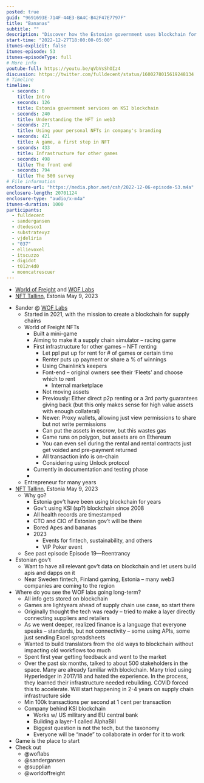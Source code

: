 ```yaml
---
posted: true
guid: "9691693E-714F-44E3-BA4C-B42F47E7797F"
title: "Bananas"
subtitle: ""
description: "Discover how the Estonian government uses blockchain for their services and learn about the World of Freight's NFT mini-game. Get an inside look at the future of supply chain technology and games. #NFTs #blockchain #web3"
start-time: "2022-12-27T18:00:00-05:00"
itunes-explicit: false
itunes-episode: 53
itunes-episodeType: full
# More info
youtube-full: https://youtu.be/qVbVsShOIz4
discussion: https://twitter.com/fulldecent/status/1600278015619248134
# Timeline
timeline:
  - seconds: 0
    title: Intro
  - seconds: 126
    title: Estonia government services on KSI blockchain
  - seconds: 240
    title: Understanding the NFT in web3
  - seconds: 271
    title: Using your personal NFTs in company's branding
  - seconds: 421
    title: A game, a first step in NFT
  - seconds: 433
    title: Infrastructure for other games
  - seconds: 498
    title: The front end
  - seconds: 794
    title: The 500 survey
# File information
enclosure-url: "https://media.phor.net/csh/2022-12-06-episode-53.m4a"
enclosure-length: 20701124
enclosure-type: "audio/x-m4a"
itunes-duration: 1000
participants:
  - fulldecent
  - sandergansen
  - dtedesco1
  - substratexyz
  - vjdeliria
  - "037"
  - ellievoxel
  - itscuzzo
  - digidot
  - t012n4d0
  - mooncatrescuer
---
```


- [World of Freight](https://worldoffreight.xyz/) and [WOF Labs](https://woflabs.com/)
- [NFT Tallinn](https://nfttallinn.com), Estonia May 9, 2023

<!--end of quick notes-->

- Sander @ [WOF Labs](https://worldoffreight.xyz)
  - Started in 2021, with the mission to create a blockchain for supply chains
  - World of Freight NFTs
    - Built a mini-game
    - Aiming to make it a supply chain simulator – racing game
    - First infrastructure for other games – NFT renting
      - Let ppl put up for rent for # of games or certain time
      - Renter puts up payment or share a % of winnings
      - Using Chainlink’s keepers
      - Font-end – original owners see their ‘Fleets’ and choose which to rent
        - Internal marketplace
      - Not moving assets
      - Previously: Either direct p2p renting or a 3rd party guarantees giving back (but this only makes sense for high value assets with enough collateral)
      - Newer: Proxy wallets, allowing just view permissions to share but not write permissions
      - Can put the assets in escrow, but this wastes gas
      - Game runs on polygon, but assets are on Ethereum
      - You can even sell during the rental and rental contracts just get voided and pre-payment returned
      - All transaction info is on-chain
      - Considering using Unlock protocol
    - Currently in documentation and testing phase
    - 
  - Entrepreneur for many years
- [NFT Tallinn](https://nfttallinn.com), Estonia May 9, 2023
  - Why go?
    - Estonia gov’t have been using blockchain for years
    - Gov’t using KSI (sp?) blockchain since 2008
    - All health records are timestamped
    - CTO and CIO of Estonian gov’t will be there
    - Bored Apes and bananas
    - 2023
      - Events for fintech, sustainability, and others
      - VIP Poker event
  - See past episode Episode 19—Reentrancy
- Estonian gov’t
  - Want to have all relevant gov’t data on blockchain and let users build apis and dapps on it
  - Near Sweden fintech, Finland gaming, Estonia – many web3 companies are coming to the region
- Where do you see the WOF labs going long-term?
  - All info gets stored on blockchain
  - Games are lightyears ahead of supply chain use case, so start there
  - Originally thought the tech was ready – tried to make a layer directly connecting suppliers and retailers
  - As we went deeper, realized finance is a language that everyone speaks – standards, but not connectivity – some using APIs, some just sending Excel spreadsheets
  - Wanted to build translators from the old ways to blockchain without impacting old workflows too much
  - Spent first year getting feedback and went to the market
  - Over the past six months, talked to about 500 stakeholders in the space. Many are already familiar with blockchain. Many tried using Hyperledger in 2017/18 and hated the experience. In the process, they learned their infrastructure needed rebuilding. COVID forced this to accelerate. Will start happening in 2-4 years on supply chain infrastructure side
  - Min 100k transactions per second at 1 cent per transaction
  - Company behind KSI blockchain
    - Works w/ US military and EU central bank
    - Building a layer-1 called AlphaBill
    - Biggest question is not the tech, but the taxonomy
    - Everyone will be “made” to collaborate in order for it to work
- Game is the place to start
- Check out 
  - @woflabs
  - @sandergansen
  - @supplian
  - @worldoffreight
